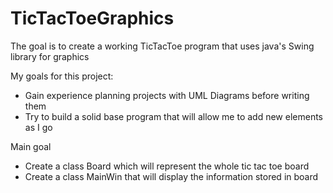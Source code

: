 # TicTacToeGraphics
The goal is to create a working TicTacToe program that uses java's Swing library for graphics


My goals for this project:
  - Gain experience planning projects with UML Diagrams before writing them
  - Try to build a solid base program that will allow me to add new elements as I go

Main goal
  - Create a class Board which will represent the whole tic tac toe board
  - Create a class MainWin that will display the information stored in board


   
